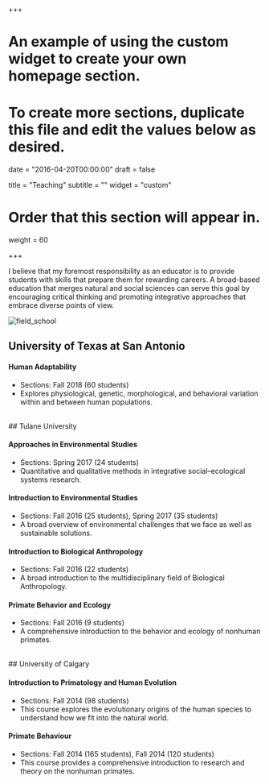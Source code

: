 +++
# An example of using the custom widget to create your own homepage section.
# To create more sections, duplicate this file and edit the values below as desired.

date = "2016-04-20T00:00:00"
draft = false

title = "Teaching"
subtitle = ""
widget = "custom"

# Order that this section will appear in.
weight = 60

+++

I believe that my foremost responsibility as an educator is to provide students with skills that prepare them for rewarding careers. A broad-based education that merges natural and social sciences can serve this goal by encouraging critical thinking and promoting integrative approaches that embrace diverse points of view.

![field_school](img/headers/field_school_ghana.jpg)

## University of Texas at San Antonio

#### Human Adaptability
- Sections: Fall 2018 (60 students)
- Explores physiological, genetic, morphological, and behavioral variation within and between human populations.

<br>
## Tulane University

#### Approaches in Environmental Studies
- Sections: Spring 2017 (24 students)
- Quantitative and qualitative methods in integrative social–ecological systems research.

#### Introduction to Environmental Studies
- Sections: Fall 2016 (25 students), Spring 2017 (35 students)
- A broad overview of environmental challenges that we face as well as sustainable solutions.

#### Introduction to Biological Anthropology
- Sections: Fall 2016 (22 students)
- A broad introduction to the multidisciplinary field of Biological Anthropology.

#### Primate Behavior and Ecology
- Sections: Fall 2016 (9 students)
- A comprehensive introduction to the behavior and ecology of nonhuman primates.

<br>
## University of Calgary

#### Introduction to Primatology and Human Evolution
- Sections: Fall 2014 (98 students)
- This course explores the evolutionary origins of the human species to understand how we fit into the natural world.

#### Primate Behaviour
- Sections: Fall 2014 (165 students), Fall 2014 (120 students)
- This course provides a comprehensive introduction to research and theory on the nonhuman primates.

